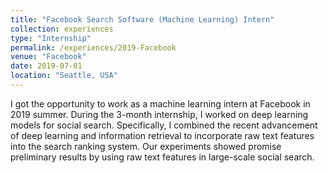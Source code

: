 ```yaml
---
title: "Facebook Search Software (Machine Learning) Intern"
collection: experiences
type: "Internship"
permalink: /experiences/2019-Facebook
venue: "Facebook"
date: 2019-07-01
location: "Seattle, USA"
---
```

I got the opportunity to work as a machine learning intern at Facebook
in 2019 summer. During the 3-month internship, I worked on deep 
learning models for social search. Specifically, I combined the 
recent advancement of deep learning and information retrieval to 
incorporate raw text features into the search ranking system. Our 
experiments showed promise preliminary results by using raw text 
features in large-scale social search. 